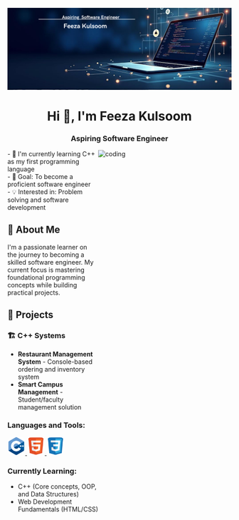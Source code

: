 ![logo](https://github.com/FEEZAKULSOOM/FEEZAKULSOOM/blob/main/logo3.png)
<h1 align="center">Hi 👋, I'm Feeza Kulsoom</h1>
<h3 align="center">Aspiring Software Engineer</h3>
 <img src="" 
       style="border-radius:" 
       alt="coding"
       align="right"
       width="300"
      height="250"
      background-color="blue"
      margin-left="300px">


<div style="display: flex; align-items: center;">
  <div style="flex: 1;">
    - 🌱 I'm currently learning C++ as my first programming language<br>
    - 🎯 Goal: To become a proficient software engineer<br>
    - 💡 Interested in: Problem solving and software development<br>    

 

<h2>🚀 About Me</h2>
<p>I'm a passionate learner on the journey to becoming a skilled software engineer. My current focus is mastering foundational programming concepts while building practical projects.</p>

<h2>💼 Projects</h2>
<h3>🏗️ C++ Systems</h3>
<ul>
  <li><strong>Restaurant Management System</strong> - Console-based ordering and inventory system</li>
  <li><strong>Smart Campus Management</strong> - Student/faculty management solution</li>
</ul>

<h3 align="left">Languages and Tools:</h3>
<p align="left">
  <a href="https://www.w3schools.com/cpp/" target="_blank" rel="noreferrer">
    <img src="https://raw.githubusercontent.com/devicons/devicon/master/icons/cplusplus/cplusplus-original.svg" 
         alt="cplusplus" 
         width="40" 
         height="40"
         style="border-radius: 10px;"/>
  </a>
  <a href="https://www.w3schools.com/html/" target="_blank" rel="noreferrer">
    <img src="https://raw.githubusercontent.com/devicons/devicon/master/icons/html5/html5-original.svg" 
         alt="html5" 
         width="40" 
         height="40"
         style="border-radius: 10px;"/>
  </a>
  <a href="https://www.w3schools.com/css/" target="_blank" rel="noreferrer">
    <img src="https://raw.githubusercontent.com/devicons/devicon/master/icons/css3/css3-original.svg" 
         alt="css3" 
         width="40" 
         height="40"
         style="border-radius: 10px;"/>
  </a>
</p>

<h3 align="left">Currently Learning:</h3>
<ul>
  <li>C++ (Core concepts, OOP, and Data Structures)</li>
  <li>Web Development Fundamentals (HTML/CSS)</li>
</ul>
